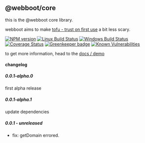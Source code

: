 ## @webboot/core

this is the @webboot core library.

webboot aims to make
[tofu - trust on first use](https://en.wikipedia.org/wiki/Trust_on_first_use)
a bit less scary.

[![NPM version][npm-image]][npm-url]
[![Linux Build Status][travis-image]][travis-url]
[![Windows Build Status][appveyor-image]][appveyor-url]
[![Coverage Status][coveralls-image]][coveralls-url]
[![Greenkeeper badge][greenkeeper-image]][greenkeeper-url]
[![Known Vulnerabilities][snyk-image]][snyk-url]

[npm-image]: https://img.shields.io/npm/v/@webboot/core.svg
[npm-url]: https://www.npmjs.com/package/@webboot/core
[travis-image]: https://img.shields.io/travis/com/webboot/core/master
[travis-url]: https://travis-ci.com/webboot/core
[appveyor-image]: https://img.shields.io/appveyor/ci/webboot/core/master.svg
[appveyor-url]: https://ci.appveyor.com/project/webboot/core/branch/master
[coveralls-image]: https://coveralls.io/repos/github/webboot/core/badge.svg
[coveralls-url]: https://coveralls.io/github/webboot/core
[greenkeeper-image]: https://badges.greenkeeper.io/webboot/core.svg
[greenkeeper-url]: https://badges.greenkeeper.io/webboot/core.svg
[snyk-image]: https://snyk.io/test/github/webboot/core/badge.svg
[snyk-url]: https://snyk.io/test/github/webboot/core

to get more information,
head to the [docs / demo](https://webboot.github.io/)

#### changelog

##### 0.0.1-alpha.0
first alpha release

##### 0.0.1-alpha.1
update dependencies

##### 0.0.1 - unreleased
* fix: getDomain errored.
